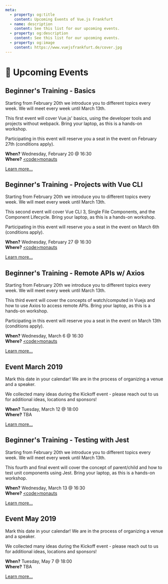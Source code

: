 ```yaml
---
meta:
  - property: og:title
    content: Upcoming Events of Vue.js Frankfurt
  - name: description
    content: See this list for our upcoming events.
  - property: og:description
    content: See this list for our upcoming events.
  - property: og:image
    content: https://www.vuejsfrankfurt.de/cover.jpg
---
```


# :dancer: Upcoming Events

## Beginner's Training - Basics

Starting from February 20th we introduce you to different topics every week. We will meet every week until March 13th.

This first event will cover Vue.js' basics, using the developer tools and projects without webpack. Bring your laptop, as this is a hands-on workshop.

Participating in this event will reserve you a seat in the event on February 27th (conditions apply).

**When?** Wednesday, February 20 @ 16:30</br>
**Where?** [&lt;code&gt;monauts](locations.md#code-monauts-frankfurt)

[Learn more...](/events/learningvue.md)

## Beginner's Training - Projects with Vue CLI

Starting from February 20th we introduce you to different topics every week. We will meet every week until March 13th.

This second event will cover Vue CLI 3, Single File Components, and the Component Lifecycle. Bring your laptop, as this is a hands-on workshop.

Participating in this event will reserve you a seat in the event on March 6th (conditions apply).

**When?** Wednesday, February 27 @ 16:30</br>
**Where?** [&lt;code&gt;monauts](locations.md#code-monauts-frankfurt)

[Learn more...](/events/learningvue.md)

## Beginner's Training - Remote APIs w/ Axios

Starting from February 20th we introduce you to different topics every week. We will meet every week until March 13th.

This third event will cover the concepts of watch/computed in Vuejs and how to use Axios to access remote APIs. Bring your laptop, as this is a hands-on workshop.

Participating in this event will reserve you a seat in the event on March 13th (conditions apply).

**When?** Wednesday, March 6 @ 16:30</br>
**Where?** [&lt;code&gt;monauts](locations.md#code-monauts-frankfurt)

[Learn more...](/events/learningvue.md)

## Event March 2019

Mark this date in your calendar! We are in the process of organizing a venue and a speaker.

We collected many ideas during the Kickoff event - please reach out to us for additional ideas, locations and sponsors!

**When?** Tuesday, March 12 @ 18:00</br>
**Where?** TBA

[Learn more...](https://www.meetup.com/vuejsfrankfurt/events/255460169/)

## Beginner's Training - Testing with Jest

Starting from February 20th we introduce you to different topics every week. We will meet every week until March 13th.

This fourth and final event will cover the concept of parent/child and how to test unit components using Jest. Bring your laptop, as this is a hands-on workshop.

**When?** Wednesday, March 13 @ 16:30</br>
**Where?** [&lt;code&gt;monauts](locations.md#code-monauts-frankfurt)

[Learn more...](/events/learningvue.md)

## Event May 2019

Mark this date in your calendar! We are in the process of organizing a venue and a speaker.

We collected many ideas during the Kickoff event - please reach out to us for additional ideas, locations and sponsors!

**When?** Tuesday, May 7 @ 18:00</br>
**Where?** TBA

[Learn more...](https://www.meetup.com/vuejsfrankfurt/events/255460193/)

